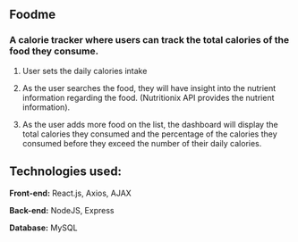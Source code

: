## Foodme 
### A calorie tracker where users can track the total calories of the food they consume.

1. User sets the daily calories intake

2. As the user searches the food, they will have insight into the nutrient information regarding the food. (Nutritionix API provides the nutrient information). 

3. As the user adds more food on the list, the dashboard will display the total calories they consumed and the percentage of the calories they consumed before they exceed the number of their daily calories.


## Technologies used:

**Front-end:**
React.js, 
Axios, 
AJAX

**Back-end:**
NodeJS, 
Express

**Database:**
MySQL
